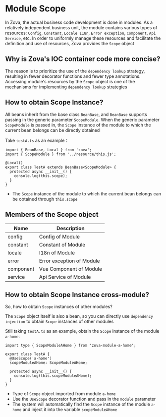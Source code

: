 # Module Scope

In Zova, the actual business code development is done in modules. As a relatively independent business unit, the module contains various types of resources: `Config`, `Constant`, `Locale I18n`, `Error exception`, `Component`, `Api Service`, etc. In order to uniformly manage these resources and facilitate the definition and use of resources, Zova provides the `Scope` object

## Why is Zova's IOC container code more concise?

The reason is to prioritize the use of the `dependency lookup` strategy, resulting in fewer decorator functions and fewer type annotations. Accessing module's resources by the `Scope` object is one of the mechanisms for implementing `dependency lookup` strategies

## How to obtain Scope Instance?

All beans inherit from the base class `BeanBase`, and `BeanBase` supports passing in the generic parameter `ScopeModule`. When the generic parameter `ScopeModule` is passed in, the `Scope` instance of the module to which the current bean belongs can be directly obtained

Take `testA.ts` as an example：

```typescript{2,5,7}
import { BeanBase, Local } from 'zova';
import { ScopeModule } from '../resource/this.js';

@Local()
export class TestA extends BeanBase<ScopeModule> {
  protected async __init__() {
    console.log(this.scope);
  }
}
```

- The `Scope` instance of the module to which the current bean belongs can be obtained through `this.scope`

## Members of the Scope object

| Name      | Description               |
| --------- | ------------------------- |
| config    | Config of Module          |
| constant  | Constant of Module        |
| locale    | I18n of Module            |
| error     | Error exception of Module |
| component | Vue Component of Module   |
| service   | Api Service of Module     |

## How to obtain Scope Instance cross-module?

So, how to obtain `Scope` instances of other modules?

The `Scope` object itself is also a bean, so you can directly use `dependency injection` to obtain `Scope` instances of other modules

Still taking `testA.ts` as an example, obtain the `Scope` instance of the module `a-home`:

```typescript{1,4-5,8}
import type { ScopeModuleAHome } from 'zova-module-a-home';

export class TestA {
  @UseScope('a-home')
  scopeModuleAHome: ScopeModuleAHome;

  protected async __init__() {
    console.log(this.scopeModuleAHome);
  }
}
```

- Type of `Scope` object imported from module `a-home`
- Use the `UseScope` decorator function and pass in the `module` parameter
- The system will automatically find the `Scope` instance of the module `a-home` and inject it into the variable `scopeModuleAHome`

